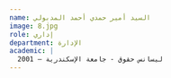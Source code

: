 ```yaml
---
name: السيد أمير حمدي أحمد المدبولي
image: 8.jpg
role: إداري
department: الإدارة
academic: |
  ليسانس حقوق - جامعة الإسكندرية – 2001
---
```

